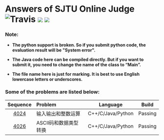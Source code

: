 Answers of SJTU Online Judge  
![Travis](https://img.shields.io/travis/rust-lang/rust.svg?style=flat)
![](https://img.shields.io/badge/Language-C++/C/Java/Python-orange.svg?style=flat)
![](https://img.shields.io/badge/Answers-2-blue.svg)
========
### Note:

- **The python support is broken. So if you submit python code, the evaluation result will be "System error".**

- **The Java code here can be compiled directly. But if you want to submit it, you need to change the name of the class to “Main”.**

- **The file name here is just for marking. It is best to use English lowercase letters or underscores.**

### Some of the problems are listed below:

|                 Sequence                 | Problem       |     Language      |  Build  |
| :--------------------------------------: | :------------ | :---------------: | :-----: |
| [4024](https://acm.sjtu.edu.cn/OnlineJudge/problem/4024) | 输入输出和整数运算     | C++/C/Java/Python | Passing |
| [4026](https://acm.sjtu.edu.cn/OnlineJudge/problem/4026) | ASCII码和数据类型转换 | C++/C/Java/Python | Passing |
